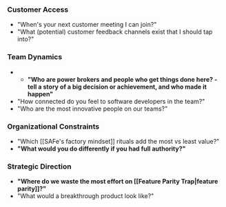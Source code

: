 ### Customer Access
- "When's your next customer meeting I can join?"
- "What (potential) customer feedback channels exist that I should tap into?"

### Team Dynamics
- - **"Who are power brokers and people who get things done here? - tell a story of a big decision or achievement, and who made it happen"**
- "How connected do you feel to software developers in the team?"
- "Who are the most innovative people on our teams?"

### Organizational Constraints
- "Which [[SAFe's factory mindset]] rituals add the most vs least value?"
- **"What would you do differently if you had full authority?"**

### Strategic Direction
- **"Where do we waste the most effort on [[Feature Parity Trap|feature parity]]?"**
- "What would a breakthrough product look like?"
